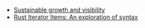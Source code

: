 * [Sustainable growth and visibility](sustainable-growth-and-visibility.html)
* [Rust Iterator Items: An exploration of syntax](rust-iterator-item-syntax.html)

